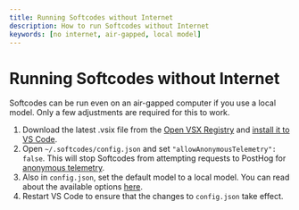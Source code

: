 ```yaml
---
title: Running Softcodes without Internet
description: How to run Softcodes without Internet
keywords: [no internet, air-gapped, local model]
---
```


# Running Softcodes without Internet

Softcodes can be run even on an air-gapped computer if you use a local model. Only a few adjustments are required for this to work.

1. Download the latest .vsix file from the [Open VSX Registry](https://open-vsx.org/extension/Continue/continue) and [install it to VS Code](https://code.visualstudio.com/docs/editor/extension-marketplace#_install-from-a-vsix).
2. Open `~/.softcodes/config.json` and set `"allowAnonymousTelemetry": false`. This will stop Softcodes from attempting requests to PostHog for [anonymous telemetry](../telemetry.md).
3. Also in `config.json`, set the default model to a local model. You can read about the available options [here](../setup/select-model.md).
4. Restart VS Code to ensure that the changes to `config.json` take effect.
